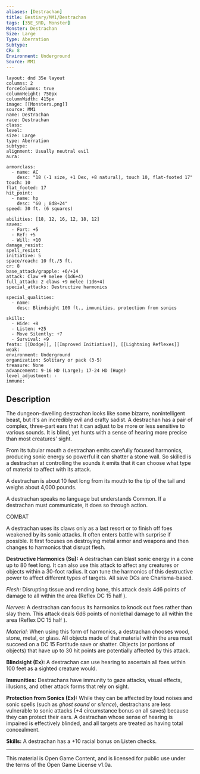 ```yaml
---
aliases: [Destrachan]
title: Bestiary/MM1/Destrachan
tags: [35E_SRD, Monster]
Monster: Destrachan
Size: Large
Type: Aberration
Subtype: 
CR: 8
Environnent: Underground
Source: MM1
---
```


```statblock
layout: dnd 35e layout
columns: 2
forceColumns: true
columnHeight: 750px
columnWidth: 415px
image: [[Monsters.png]]
source: MM1
name: Destrachan
race: Destrachan
class: 
level: 
size: Large
type: Aberration
subtype: 
alignment: Usually neutral evil
aura: 

armorclass:
  - name: AC
    desc: "18 (-1 size, +1 Dex, +8 natural), touch 10, flat-footed 17"
touch: 10
flat_footed: 17
hit_point:
  - name: hp
    desc: "60 ; 8d8+24"
speed: 30 ft. (6 squares)

abilities: [18, 12, 16, 12, 18, 12]
saves:
  - Fort: +5
  - Ref: +5
  - Will: +10
damage_resist: 
spell_resist: 
initiative: 5
space/reach: 10 ft./5 ft.
cr: 8
base_attack/grapple: +6/+14
attack: Claw +9 melee (1d6+4)
full_attack: 2 claws +9 melee (1d6+4)
special_attacks: Destructive harmonics

special_qualities:
  - name: 
    desc: Blindsight 100 ft., immunities, protection from sonics

skills:
  - Hide: +8
  - Listen: +25
  - Move Silently: +7
  - Survival: +9
feats: [[Dodge]], [[Improved Initiative]], [[Lightning Reflexes]]
weak: 
environment: Underground
organization: Solitary or pack (3-5)
treasure: None
advancement: 9-16 HD (Large); 17-24 HD (Huge)
level_adjustment: -
immune: 
```

## Description

<p>The dungeon-dwelling destrachan looks like some bizarre, nonintelligent beast, but it's an incredibly evil and crafty sadist. A destrachan has a pair of complex, three-part ears that it can adjust to be more or less sensitive to various sounds. It is blind, yet hunts with a sense of hearing more precise than most creatures' sight.</p>
<p>From its tubular mouth a destrachan emits carefully focused harmonics, producing sonic energy so powerful it can shatter a stone wall. So skilled is a destrachan at controlling the sounds it emits that it can choose what type of material to affect with its attack.</p>
<p>A destrachan is about 10 feet long from its mouth to the tip of the tail and weighs about 4,000 pounds.</p>
<p>A destrachan speaks no language but understands Common. If a destrachan must communicate, it does so through action.</p>
<p>COMBAT</p>
<p>A destrachan uses its claws only as a last resort or to finish off foes weakened by its sonic attacks. It often enters battle with surprise if possible. It first focuses on destroying metal armor and weapons and then changes to harmonics that disrupt flesh.</p>
<p>
            <b>Destructive Harmonics (Su):</b> A destrachan can blast sonic energy in a cone up to 80 feet long. It can also use this attack to affect any creatures or objects within a 30-foot radius. It can tune the harmonics of this destructive power to affect different types of targets. All save DCs are Charisma-based.</p>
<p>
            <i>Flesh:</i> Disrupting tissue and rending bone, this attack deals 4d6 points of damage to all within the area (Reflex DC 15 half ).</p>
<p>
            <i>Nerves:</i> A destrachan can focus its harmonics to knock out foes rather than slay them. This attack deals 6d6 points of nonlethal damage to all within the area (Reflex DC 15 half ).</p>
<p>
            <i>Material:</i> When using this form of harmonics, a destrachan chooses wood, stone, metal, or glass. All objects made of that material within the area must succeed on a DC 15 Fortitude save or shatter. Objects (or portions of objects) that have up to 30 hit points are potentially affected by this attack.</p>
<p>
            <b>Blindsight (Ex):</b> A destrachan can use hearing to ascertain all foes within 100 feet as a sighted creature would.</p>
<p>
            <b>Immunities:</b> Destrachans have immunity to gaze attacks, visual effects, illusions, and other attack forms that rely on sight.</p>
<p>
            <b>Protection from Sonics (Ex):</b> While they can be affected by loud noises and sonic spells (such as <i>ghost sound</i> or <i>silence</i>), destrachans are less vulnerable to sonic attacks (+4 circumstance bonus on all saves) because they can protect their ears. A destrachan whose sense of hearing is impaired is effectively blinded, and all targets are treated as having total concealment.</p>
<p>
            <b>Skills:</b> A destrachan has a +10 racial bonus on Listen checks.</p>

---

This material is Open Game Content, and is licensed for public use under
the terms of the Open Game License v1.0a.
